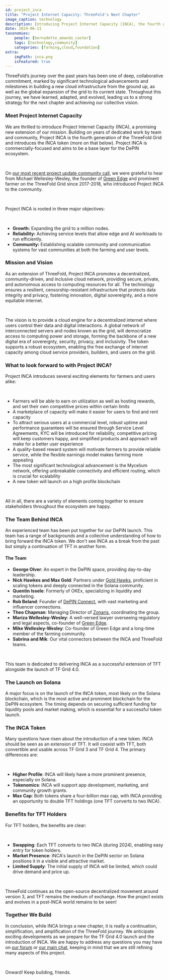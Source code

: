```yaml
---
id: project_inca
title: "Project Internet Capacity: ThreeFold's Next Chapter"
image_caption: technology
description: Introducing Project Internet Capacity (INCA), the fourth generation of ThreeFold's Grid, and our exciting entry into the DePIN ecosystem.
date: 2024-06-11
taxonomies:
    people: [bernadette_amanda_caster]
    tags: [technology,community]
    categories: [farming,cloud,foundation]
extra:
    imgPath: inca.png
    isFeatured: true
---
```


ThreeFold’s journey over the past years has been one of deep, collaborative commitment, marked by significant technological advancements and milestones in building a new cloud infrastructure from the ground up, as well as the global expansion of the grid to its current state. Throughout this journey, we have learned, adapted, and evolved, leading us to a strong strategy for the next chapter and achieving our collective vision.

### **Meet Project Internet Capacity**

We are thrilled to introduce Project Internet Capacity (INCA), a promising new extension of our mission. Building on years of dedicated work by team and community, Project INCA is the fourth generation of the ThreeFold Grid and introduces the INCA token (more on that below). Project INCA is commercially-focused and aims to be a base layer for the DePIN ecosystem.

<br/>

On [our most recent project update community call](https://youtu.be/tXELhKk9RYg?si=fyz4K7gFQ1yD1PLS), we were grateful to hear from Michael Wellesley-Wesley, the founder of [Green Edge](https://green-edge.net/en) and prominent farmer on the ThreeFold Grid since 2017-2018, who introduced Project INCA to the community.

<br/>

Project INCA is rooted in three major objectives:

<br/>

- **Growth:** Expanding the grid to a million nodes.
- **Reliability:** Achieving service levels that allow edge and AI workloads to run efficiently.
- **Community:** Establishing scalable community and communication systems for vast communities at both the farming and user levels.

### **Mission and Vision**

As an extension of ThreeFold, Project INCA promotes a decentralized, community-driven, and inclusive cloud network, providing secure, private, and autonomous access to computing resources for all. The technology ensures a resilient, censorship-resistant infrastructure that protects data integrity and privacy, fostering innovation, digital sovereignty, and a more equitable internet.

<br/>

The vision is to provide a cloud engine for a decentralized internet where users control their data and digital interactions. A global network of interconnected servers and nodes known as the grid, will democratize access to computing power and storage, forming the backbone of a new digital era of sovereignty, security, privacy, and inclusivity. The token supports a robust ecosystem, enabling the free exchange of internet capacity among cloud service providers, builders, and users on the grid.

### **What to look forward to with Project INCA?**

Project INCA introduces several exciting elements for farmers and users alike:

<br/>

- Farmers will be able to earn on utilization as well as hosting rewards, and set their own competitive prices within certain limits
- A marketplace of capacity will make it easier for users to find and rent capacity
- To attract serious users at a commercial level, robust uptime and performance guarantees will be ensured through Service Level Agreements, KYC will be introduced for reliability, competitive pricing will keep customers happy, and simplified products and approach will make for a better user experience
- A quality-based reward system will motivate farmers to provide reliable service, while the flexible earnings model makes farming more appealing
- The most significant technological advancement is the Mycelium network, offering unbreakable connectivity and efficient routing, which is crucial for scalability
- A new token will launch on a high profile blockchain

<br/>

All in all, there are a variety of elements coming together to ensure stakeholders throughout the ecosystem are happy.

### **The Team Behind INCA**

An experienced team has been put together for our DePIN launch. This team has a range of backgrounds and a collective understanding of how to bring forward the INCA token. We don't see INCA as a break from the past but simply a continuation of TFT in another form.

#### **The Team**

- **George Olver**: An expert in the DePIN space, providing day-to-day leadership.
- **Nick Hawkes and Max Gold**: Partners under [Gold Hawks](https://goldandhawks.com/), proficient in scaling tokens and deeply connected in the Solana community.
- **Quentin Issele**: Formerly of OKEx, specializing in liquidity and marketing.
- **Rob Beland**: Founder of [DePIN Connect](https://www.depinconnect.com/), with vast marketing and influencer connections.
- **Theo Chapman**: Managing Director of [Zonaris](https://zonaris.io), coordinating the group.
- **Mariza Wellesley-Wesley**: A well-versed lawyer overseeing regulatory and legal aspects, co-founder of [Green Edge](https://green-edge.net/en).
- **Mike Wellesley-Wesley**: Co-founder of Green Edge and a long-time member of the farming community.
- **Sabrina and Mik**: Our vital connectors between the INCA and ThreeFold teams.

<br/>

This team is dedicated to delivering INCA as a successful extension of TFT alongside the launch of TF Grid 4.0.

### **The Launch on Solana**

A major focus is on the launch of the INCA token, most likely on the Solana blockchain, which is the most active and prominent blockchain for the DePIN ecosystem. The timing depends on securing sufficient funding for liquidity pools and market making, which is essential for a successful token launch.

### **The INCA Token**

Many questions have risen about the introduction of a new token. INCA should be seen as an extension of TFT. It will coexist with TFT, both convertible and usable across TF Grid 3 and TF Grid 4. The primary differences are:

<br/>

- **Higher Profile**: INCA will likely have a more prominent presence, especially on Solana.
- **Tokenomics**: INCA will support app development, marketing, and community growth grants.
- **Max Cap**: Both tokens share a four-billion max cap, with INCA providing an opportunity to double TFT holdings (one TFT converts to two INCA).

### **Benefits for TFT Holders**

For TFT holders, the benefits are clear:

<br/>

- **Swapping**: Each TFT converts to two INCA (during 2024), enabling easy entry for token holders.
- **Market Presence**: INCA's launch in the DePIN sector on Solana positions it in a visible and attractive market.
- **Limited Supply**: The initial supply of INCA will be limited, which could drive demand and price up.

<br/>

ThreeFold continues as the open-source decentralized movement around version 3, and TFT remains the medium of exchange. How the project exists and evolves in a post-INCA world remains to be seen!

### **Together We Build**

In conclusion, while INCA brings a new chapter, it is really a continuation, simplification, and amplification of the ThreeFold journey. We anticipate exciting developments as we prepare for the TF Grid 4.0 launch and the introduction of INCA. We are happy to address any questions you may have on [our forum](https://forum.threefold.io) or [our main chat](https://t.me/threefold), keeping in mind that we are still refining many aspects of this project.

<br/>

Onward! Keep building, friends.




